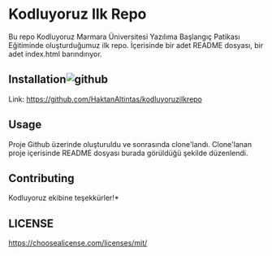# Kodluyoruz Ilk Repo
Bu repo Kodluyoruz Marmara Üniversitesi Yazılıma Başlangıç Patikası Eğitiminde oluşturduğumuz ilk repo. İçerisinde bir adet README dosyası, bir adet index.html barındırıyor.

## Installation![github](https://user-images.githubusercontent.com/117585631/200181120-46e0a0a6-5b91-412f-8b1d-ec8b8ff597af.png)

Link: https://github.com/HaktanAltintas/kodluyoruzilkrepo

## Usage
Proje Github üzerinde oluşturuldu ve sonrasında clone'landı. Clone'lanan proje içerisinde README dosyası burada görüldüğü şekilde düzenlendi.

## Contributing
Kodluyoruz ekibine teşekkürler!*

## LICENSE
https://choosealicense.com/licenses/mit/
